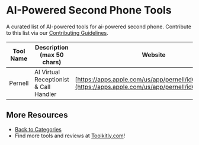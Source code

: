 # AI-Powered Second Phone Tools

A curated list of AI-powered tools for ai-powered second phone. Contribute to this list via our [Contributing Guidelines](https://github.com/ToolkitlyAI/awesome-ai-tools/blob/master/CONTRIBUTING.md).

| Tool Name | Description (max 50 chars) | Website |
|-----------|----------------------------|---------|
| Pernell | AI Virtual Receptionist & Call Handler | [https://apps.apple.com/us/app/pernell/id6744261145](https://apps.apple.com/us/app/pernell/id6744261145) |

## More Resources
- [Back to Categories](https://github.com/ToolkitlyAI/awesome-ai-tools/blob/master/README.md)
- Find more tools and reviews at [Toolkitly.com](https://toolkitly.com)!
